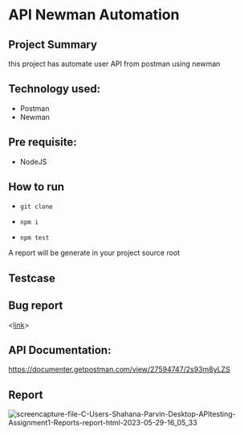 # API Newman Automation

## Project Summary
this project has automate user API from postman using newman

## Technology used:
- Postman
- Newman

## Pre requisite:
- NodeJS

## How to run
-     git clone  
-     npm i 
-     npm test 

A report will be generate in your project source root

## Testcase
<link>

## Bug report
<[link](https://docs.google.com/spreadsheets/d/1dOqRj8hpVuJx0YtSUFsr9XwDJW4cCb7XHuVBTQ4kXKc/edit?usp=sharing)>

## API Documentation:
https://documenter.getpostman.com/view/27594747/2s93m8yLZS

## Report
![screencapture-file-C-Users-Shahana-Parvin-Desktop-APItesting-Assignment1-Reports-report-html-2023-05-29-16_05_33](https://github.com/ShahanaParvin/API-newman-b7/assets/40936317/0c52d834-96fe-4c54-a655-0fbbdbb030ff)

